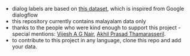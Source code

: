 - dialog labels are based on [this dataset](https://github.com/alyssaong1/botframework-smalltalk/blob/master/smalltalkkb.tsv), which is inspired from Google dialogflow
- this repository currently contains malayalam data only
- thanks to the people who were kind enough to support this project - special mentions: [Vijesh A G Nair](https://www.facebook.com/vijeshagnair), [Akhil Prasad Thamarasseril](https://www.facebook.com/akhilprasad.thamarasseril).
- to contribute to this project in any language, clone this repo and add your data.